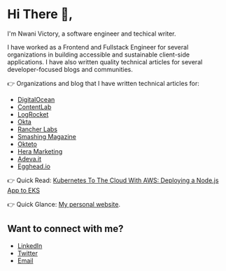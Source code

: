 # Hi There 👋, 

I'm Nwani Victory, a software engineer and techical writer. 

I have worked as a Frontend and Fullstack Engineer for several organizations in building accessible and sustainable client-side applications. I have also written quality technical articles for several developer-focused blogs and communities. 

👉 Organizations and blog that I have written technical articles for:

- [DigitalOcean](https://www.digitalocean.com/community/users/vickywane)
- [ContentLab](https://contentlab.io/)
- [LogRocket](https://blog.logrocket.com/author/nwanivictory/)
- [Okta](https://developer.okta.com/blog/authors/victory-nwani/)
- [Rancher Labs](https://community.suse.com/posts/17529899?utm_source=manual)
- [Smashing Magazine](https://www.smashingmagazine.com/author/nwani-victory/)
- [Okteto](https://okteto.com/blog/ci-cd-using-gh-actions-and-okteto/)
- [Hera Marketing](https://hera.marketing/)
- [Adeva.it](https://adevait.com/author/nwani-victory)
- [Egghead.io](https://egghead.io/blog/offline-applications-using-mongodb-realm)

👉 Quick Read: [Kubernetes To The Cloud With AWS: Deploying a Node.js App to EKS](https://developer.okta.com/blog/2021/11/02/k8s-to-the-cloud-aws)

👉 Quick Glance: [My personal website](https://nwani.netlify.com).

## Want to connect with me?

- [LinkedIn](https://www.linkedin.com/in/victory-nwani-b820b2157/)
- [Twitter](https://twitter.com/iamnwani01) 
- [Email](mailto:vickywane@gmail.com) 